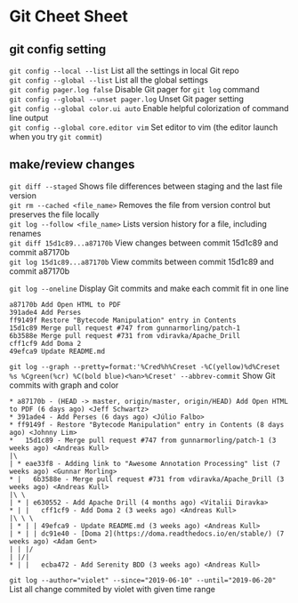 # Git Cheet Sheet

## git config setting
`git config --local --list`  List all the settings in local Git repo  
`git config --global --list`  List all the global settings  
`git config pager.log false`  Disable Git pager for `git log` command  
`git config --global --unset pager.log`  Unset Git pager setting  
`git config --global color.ui auto`  Enable helpful colorization of command line output  
`git config --global core.editor vim`  Set editor to vim (the editor launch when you try `git commit`)  

## make/review changes
`git diff --staged`  Shows file differences between staging and the last file version  
`git rm --cached <file_name>`  Removes the file from version control but preserves the file locally  
`git log --follow <file_name>`  Lists version history for a file, including renames  
`git diff 15d1c89...a87170b` View changes between commit 15d1c89 and commit a87170b   
`git log 15d1c89...a87170b` View commits between commit 15d1c89 and commit a87170b   
  
`git log --oneline` Display Git commits and make each commit fit in one line  
```console
a87170b Add Open HTML to PDF
391ade4 Add Perses
ff9149f Restore "Bytecode Manipulation" entry in Contents
15d1c89 Merge pull request #747 from gunnarmorling/patch-1
6b3588e Merge pull request #731 from vdiravka/Apache_Drill
cff1cf9 Add Doma 2
49efca9 Update README.md
```

`git log --graph --pretty=format:'%Cred%h%Creset -%C(yellow)%d%Creset %s %Cgreen(%cr) %C(bold blue)<%an>%Creset' --abbrev-commit`  Show Git commits with graph and color  
```console
* a87170b - (HEAD -> master, origin/master, origin/HEAD) Add Open HTML to PDF (6 days ago) <Jeff Schwartz>
* 391ade4 - Add Perses (6 days ago) <Júlio Falbo>
* ff9149f - Restore "Bytecode Manipulation" entry in Contents (8 days ago) <Johnny Lim>
*   15d1c89 - Merge pull request #747 from gunnarmorling/patch-1 (3 weeks ago) <Andreas Kull>
|\
| * eae33f8 - Adding link to "Awesome Annotation Processing" list (7 weeks ago) <Gunnar Morling>
* |   6b3588e - Merge pull request #731 from vdiravka/Apache_Drill (3 weeks ago) <Andreas Kull>
|\ \
| * | e630552 - Add Apache Drill (4 months ago) <Vitalii Diravka>
* | |   cff1cf9 - Add Doma 2 (3 weeks ago) <Andreas Kull>
|\ \ \
| * | | 49efca9 - Update README.md (3 weeks ago) <Andreas Kull>
| * | | dc91e40 - [Doma 2](https://doma.readthedocs.io/en/stable/) (7 weeks ago) <Adam Gent>
| | |/
| |/|
* | |   ecba472 - Add Serenity BDD (3 weeks ago) <Andreas Kull>
```

`git log --author="violet" --since="2019-06-10" --until="2019-06-20"`  List all change commited by violet with given time range  
